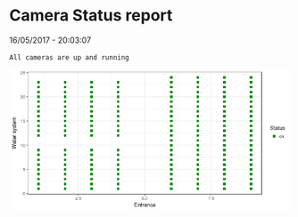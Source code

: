 Camera Status report
================
16/05/2017 - 20:03:07

    All cameras are up and running

![](camreport_files/figure-markdown_github/unnamed-chunk-2-1.png)
